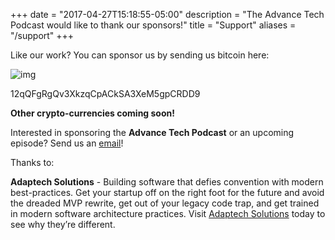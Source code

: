 +++
date = "2017-04-27T15:18:55-05:00"
description = "The Advance Tech Podcast would like to thank our sponsors!"
title = "Support"
aliases = "/support"
+++

Like our work? You can sponsor us by sending us bitcoin here:

![img](/img/sponsors/wallet.png)

12qQFgRgQv3XkzqCpACkSA3XeM5gpCRDD9

**Other crypto-currencies coming soon!**



Interested in sponsoring the **Advance Tech Podcast** or an upcoming episode? Send us an [email](mailto:alexandra.moxin@advancetechmedia.org)!


Thanks to:


**Adaptech Solutions** - Building software that defies convention with modern best-practices.  Get your startup off on the right foot for the future and avoid the dreaded MVP rewrite, get out of your legacy code trap, and get trained in modern software architecture practices. Visit [Adaptech Solutions](https://adaptechsolutions.net/) today to see why they’re different.